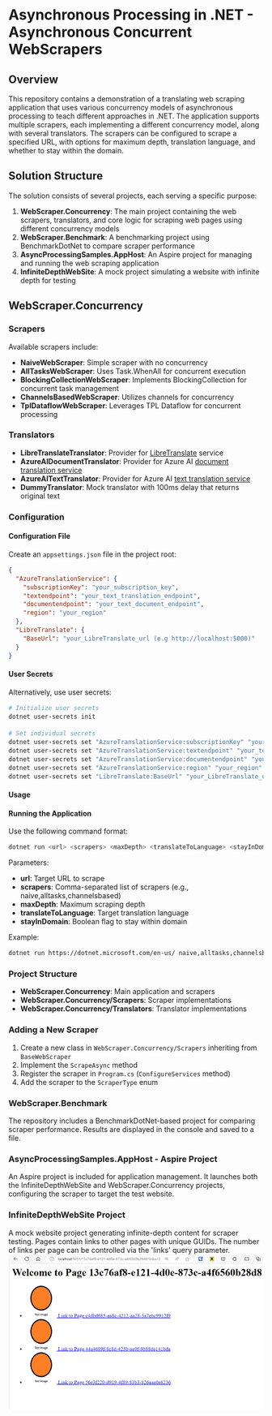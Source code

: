 # Asynchronous Processing in .NET - Asynchronous Concurrent WebScrapers

## Overview
This repository contains a demonstration of a translating web scraping application that uses various concurrency models of asynchronous processing to teach different approaches in .NET. The application supports multiple scrapers, each implementing a different concurrency model, along with several translators. The scrapers can be configured to scrape a specified URL, with options for maximum depth, translation language, and whether to stay within the domain.

## Solution Structure
The solution consists of several projects, each serving a specific purpose:
1. **WebScraper.Concurrency**: The main project containing the web scrapers, translators, and core logic for scraping web pages using different concurrency models
2. **WebScraper.Benchmark**: A benchmarking project using BenchmarkDotNet to compare scraper performance
3. **AsyncProcessingSamples.AppHost**: An Aspire project for managing and running the web scraping application
4. **InfiniteDepthWebSite**: A mock project simulating a website with infinite depth for testing

## WebScraper.Concurrency

### Scrapers
Available scrapers include:
- **NaiveWebScraper**: Simple scraper with no concurrency
- **AllTasksWebScraper**: Uses Task.WhenAll for concurrent execution
- **BlockingCollectionWebScraper**: Implements BlockingCollection for concurrent task management
- **ChannelsBasedWebScraper**: Utilizes channels for concurrency
- **TplDataflowWebScraper**: Leverages TPL Dataflow for concurrent processing

### Translators
- **LibreTranslateTranslator**: Provider for [LibreTranslate](https://github.com/LibreTranslate/LibreTranslate) service
- **AzureAIDocumentTranslator**: Provider for Azure AI [document translation service](https://learn.microsoft.com/en-us/azure/ai-services/translator/document-translation/overview)
- **AzureAITextTranslator**: Provider for Azure AI [text translation service](https://learn.microsoft.com/en-us/azure/ai-services/translator/text-translation-overview)
- **DummyTranslator**: Mock translator with 100ms delay that returns original text

### Configuration

#### Configuration File
Create an `appsettings.json` file in the project root:

```json
{
  "AzureTranslationService": {
    "subscriptionKey": "your_subscription_key",
    "textendpoint": "your_text_translation_endpoint",
    "documentendpoint": "your_text_document_endpoint",
    "region": "your_region"
  },
  "LibreTranslate": {
    "BaseUrl": "your_LibreTranslate_url (e.g http://localhost:5000)"
  }
}
```

#### User Secrets
Alternatively, use user secrets:

```bash
# Initialize user secrets
dotnet user-secrets init

# Set individual secrets
dotnet user-secrets set "AzureTranslationService:subscriptionKey" "your_subscription_key"
dotnet user-secrets set "AzureTranslationService:textendpoint" "your_text_translation_endpoint"
dotnet user-secrets set "AzureTranslationService:documentendpoint" "your_text_document_endpoint"
dotnet user-secrets set "AzureTranslationService:region" "your_region"
dotnet user-secrets set "LibreTranslate:BaseUrl" "your_LibreTranslate_url"
```

#### Usage

#### Running the Application
Use the following command format:
```bash
dotnet run <url> <scrapers> <maxDepth> <translateToLanguage> <stayInDomain>
```

Parameters:
- **url**: Target URL to scrape
- **scrapers**: Comma-separated list of scrapers (e.g., naive,alltasks,channelsbased)
- **maxDepth**: Maximum scraping depth
- **translateToLanguage**: Target translation language
- **stayInDomain**: Boolean flag to stay within domain

Example:
```bash
dotnet run https://dotnet.microsoft.com/en-us/ naive,alltasks,channelsbased 1 he true
```

### Project Structure

- **WebScraper.Concurrency**: Main application and scrapers
- **WebScraper.Concurrency/Scrapers**: Scraper implementations
- **WebScraper.Concurrency/Translators**: Translator implementations

### Adding a New Scraper
1. Create a new class in `WebScraper.Concurrency/Scrapers` inheriting from `BaseWebScraper`
2. Implement the `ScrapeAsync` method
3. Register the scraper in `Program.cs` (`ConfigureServices` method)
4. Add the scraper to the `ScraperType` enum


### WebScraper.Benchmark
The repository includes a BenchmarkDotNet-based project for comparing scraper performance. Results are displayed in the console and saved to a file.

### AsyncProcessingSamples.AppHost - Aspire Project
An Aspire project is included for application management. It launches both the InfiniteDepthWebSite and WebScraper.Concurrency projects, configuring the scraper to target the test website.

### InfiniteDepthWebSite Project
A mock website project generating infinite-depth content for scraper testing. Pages contain links to other pages with unique GUIDs. The number of links per page can be controlled via the 'links' query parameter.
![InfiniteDepthWebSite Page Example](./InfiniteDepthWebsite.png)